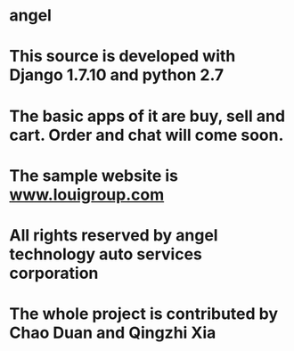 # angel

# This source is developed with Django 1.7.10 and python 2.7
# The basic apps of it are buy, sell and cart. Order and chat will come soon.


# The sample website is www.louigroup.com
# All rights reserved by angel technology auto services corporation
# The whole project is contributed by Chao Duan and Qingzhi Xia
 
